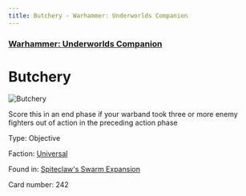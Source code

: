```yaml
---
title: Butchery - Warhammer: Underworlds Companion
---
```


### [Warhammer: Underworlds Companion](https://guidokessels.github.io/wh-underworlds)

  

# Butchery

![Butchery](https://warhammerunderworlds.com/wp-content/uploads/sites/6/2018/02/242_ENG.png)

Score this in an end phase if your warband took three or more enemy fighters out of action in the preceding action phase

Type: Objective

Faction: [Universal](https://guidokessels.github.io/wh-underworlds/factions/universal)

Found in: [Spiteclaw's Swarm Expansion](https://guidokessels.github.io/wh-underworlds/locations/spiteclaws-swarm-expansion)

Card number: 242
